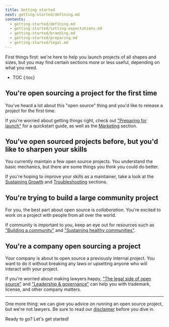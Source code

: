 ```yaml
---
title: Getting started
next: getting-started/defining.md
contents:
  - getting-started/defining.md
  - getting-started/setting-expectations.md
  - getting-started/branding.md
  - getting-started/preparing.md
  - getting-started/legal.md
---
```


First things first: we're here to help you launch projects of all shapes and sizes, but you may find certain sections more or less useful, depending on what you need.

* TOC
{:toc}

## You're open sourcing a project for the first time

You've heard a lot about this "open source" thing and you'd like to release a project for the first time.

If you're worried about getting things right, check out ["Preparing for launch"](preparing) for a quickstart guide, as well as the [Marketing](../marketing) section.

## You've open sourced projects before, but you'd like to sharpen your skills

You currently maintain a few open source projects. You understand the basic mechanics, but there are some things you think you could do better.

If you're hoping to improve your skills as a maintainer, take a look at the [Sustaining Growth](../sustaining) and [Troubleshooting](../troubleshooting) sections.

## You're trying to build a large community project

For you, the best part about open source is _collaboration_. You're excited to work on a project with people from all over the world.

If community is important to you, keep an eye out for resources such as ["Building a community"](../marketing/building-community) and ["Sustaining healthy communities"](../sustaining/healthy-communities).

## You're a company open sourcing a project

Your company is about to open source a previously internal project. You want to do it without breaking any laws or upsetting anyone who will interact with your project.

If you're worried about making lawyers happy, ["The legal side of open source"](legal) and ["Leadership & governance"](../sustaining/leadership) can help you with trademark, license, and other company matters.

---

One more thing: we can give you advice on running an open source project, but we're not lawyers. Be sure to read our [disclaimer](../disclaimer) before you dive in.

Ready to go? Let's get started!
